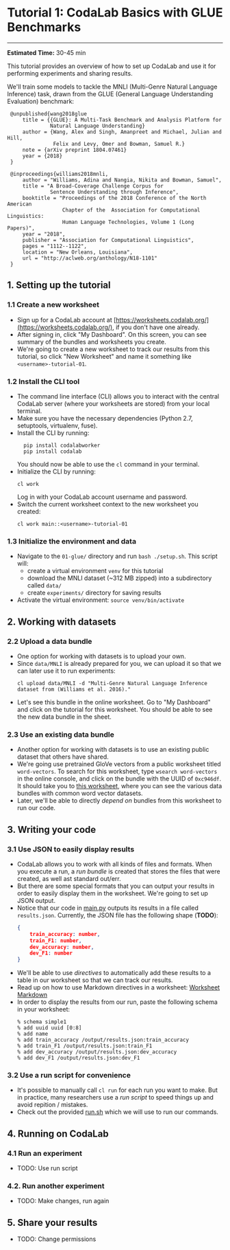 # Tutorial 1: CodaLab Basics with GLUE Benchmarks

--------------------------------------------------------------------------------

**Estimated Time:** 30-45 min

This tutorial provides an overview of how to set up CodaLab and use it for
performing experiments and sharing results.

We'll train some models to tackle the MNLI (Multi-Genre Natural Language Inference) 
task, drawn from the GLUE (General Language Understanding Evaluation) benchmark:

```
 @unpublished{wang2018glue
     title = {{GLUE}: A Multi-Task Benchmark and Analysis Platform for
              Natural Language Understanding}
     author = {Wang, Alex and Singh, Amanpreet and Michael, Julian and Hill,
               Felix and Levy, Omer and Bowman, Samuel R.}
     note = {arXiv preprint 1804.07461}
     year = {2018}
 }
 
 @inproceedings{williams2018mnli,
     author = "Williams, Adina and Nangia, Nikita and Bowman, Samuel",
     title = "A Broad-Coverage Challenge Corpus for 
              Sentence Understanding through Inference",
     booktitle = "Proceedings of the 2018 Conference of the North American
                  Chapter of the  Association for Computational Linguistics:
                  Human Language Technologies, Volume 1 (Long Papers)",
     year = "2018",
     publisher = "Association for Computational Linguistics",
     pages = "1112--1122",
     location = "New Orleans, Louisiana",
     url = "http://aclweb.org/anthology/N18-1101"
 }
```

## 1. Setting up the tutorial

### 1.1 Create a new worksheet

- Sign up for a CodaLab account at [https://worksheets.codalab.org/](https://worksheets.codalab.org/),
  if you don't have one already.
- After signing in, click "My Dashboard". On this screen, you can see summary of the
  bundles and worksheets you create.
- We're going to create a new worksheet to track our results from this tutorial,
  so click "New Worksheet" and name it something like `<username>-tutorial-01`.

### 1.2 Install the CLI tool

- The command line interface (CLI) allows you to interact with the central
  CodaLab server (where your worksheets are stored) from your local terminal.
- Make sure you have the necessary dependencies (Python 2.7, setuptools, virtualenv, fuse).
- Install the CLI by running:
  ```
    pip install codalabworker
    pip install codalab
  ```
  You should now be able to use the `cl` command in your terminal.
- Initialize the CLI by running:
  ```
  cl work
  ```
  Log in with your CodaLab account username and password.
- Switch the current worksheet context to the new worksheet you created:
  ```
  cl work main::<username>-tutorial-01
  ```
  
### 1.3 Initialize the environment and data
  
  - Navigate to the `01-glue/` directory and run `bash ./setup.sh`. This script will:
      - create a virtual environment `venv` for this tutorial
      - download the MNLI dataset (~312 MB zipped) into a subdirectory called `data/`
      - create `experiments/` directory for saving results
  - Activate the virtual environment: `source venv/bin/activate`

## 2. Working with datasets

### 2.2 Upload a data bundle

- One option for working with datasets is to upload your own.
- Since `data/MNLI` is already prepared for you, we can upload it so that we can later use it
to run experiments:
  ```
  cl upload data/MNLI -d "Multi-Genre Natural Language Inference dataset from (Williams et al. 2016)."
  ```
- Let's see this bundle in the online worksheet. Go to "My Dashboard" and click on the
  tutorial for this worksheet. You should be able to see the new data bundle in the sheet.

### 2.3 Use an existing data bundle

- Another option for working with datasets is to use an existing public dataset that others
  have shared.
- We're going use pretrained GloVe vectors from a public worksheet titled
  `word-vectors`. To search for this worksheet, type `wsearch word-vectors` in the
  online console, and click on the bundle with the UUID of `0xc946df`. It should take you
  to [this worksheet](https://worksheets.codalab.org/worksheets/0xc946dfbd2215486493672a5e5b0c88d8/),
  where you can see the various data bundles with common word vector datasets.
- Later, we'll be able to directly *depend on* bundles from this worksheet to
  run our code.

## 3. Writing your code

### 3.1 Use JSON to easily display results

- CodaLab allows you to work with all kinds of files and formats. When you execute a run,
  a *run bundle* is created that stores the files that were created, as well ast
  standard out/err.
- But there are some special formats that you can output your results in order to easily
  display them in the worksheet. We're going to set up JSON output.
- Notice that our code in [main.py](01-glue/main.py#L1-5) outputs its results in a file
  called `results.json`. Currently, the JSON file has the following shape (**TODO**):
  ```json
  {
      train_accuracy: number,
      train_F1: number,
      dev_accuracy: number,
      dev_F1: number
  }
  ```
- We'll be able to use *directives* to automatically add these results to a table in our
  worksheet so that we can track our results.
- Read up on how to use Markdown directives in a worksheet:
  [Worksheet Markdown](https://github.com/codalab/codalab-worksheets/wiki/Worksheet-Markdown#directives)
- In order to display the results from our run, paste the following schema in your worksheet:
  ```
  % schema simple1
  % add uuid uuid [0:8]
  % add name
  % add train_accuracy /output/results.json:train_accuracy
  % add train_F1 /output/results.json:train_F1
  % add dev_accuracy /output/results.json:dev_accuracy
  % add dev_F1 /output/results.json:dev_F1
  ```

### 3.2 Use a run script for convenience

- It's possible to manually call `cl run` for each run you want to make. But in practice,
  many researchers use a *run script* to speed things up and avoid repition / mistakes.
- Check out the provided [run.sh](./run.sh) which we will use to run our commands.

## 4. Running on CodaLab

### 4.1 Run an experiment

- TODO: Use run script

### 4.2. Run another experiment

- TODO: Make changes, run again

## 5. Share your results

- TODO: Change permissions

